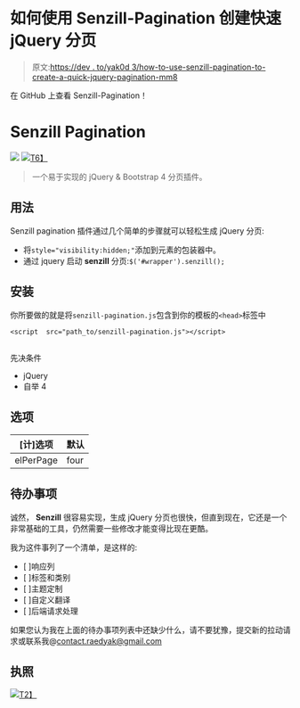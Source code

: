 # 如何使用 Senzill-Pagination 创建快速 jQuery 分页

> 原文:[https://dev . to/yak0d 3/how-to-use-senzill-pagination-to-create-a-quick-jquery-pagination-mm8](https://dev.to/yak0d3/how-to-use-senzill-pagination-to-create-a-quick-jquery-pagination-mm8)

在 GitHub 上查看 Senzill-Pagination！

# [](#senzill-pagination)Senzill Pagination

[![](../Images/e5556e73b74a9db318f4cf7a93397f4c.png)](https://res.cloudinary.com/practicaldev/image/fetch/s--PlI6x5Qm--/c_limit%2Cf_auto%2Cfl_progressive%2Cq_auto%2Cw_880/https://img.shields.io/badge/Language-Javascript-blue.svg)
[![](../Images/9ba27afe72836fe091ab6d8750c57c01.png)T6】](https://res.cloudinary.com/practicaldev/image/fetch/s--9HfK4aaS--/c_limit%2Cf_auto%2Cfl_progressive%2Cq_auto%2Cw_880/https://img.shields.io/badge/Version-1%2520Beta-brightgreen.svg)

> 一个易于实现的 jQuery & Bootstrap 4 分页插件。

## [](#usage)用法

Senzill pagination 插件通过几个简单的步骤就可以轻松生成 jQuery 分页:

*   将`style="visibility:hidden;"`添加到元素的包装器中。
*   通过 jquery 启动 **senzill** 分页:`$('#wrapper').senzill();`

## [](#installation)安装

你所要做的就是将`senzill-pagination.js`包含到你的模板的`<head>`标签中

```
<script  src="path_to/senzill-pagination.js"></script> 
```

## 
 [](#prerequisites) 
先决条件

*   jQuery
*   自举 4

## [](#options)选项

| [计]选项 | 默认 |
| --- | --- |
| elPerPage | four |

## [](#todo-list)待办事项

诚然， **Senzill** 很容易实现，生成 jQuery 分页也很快，但直到现在，它还是一个非常基础的工具，仍然需要一些修改才能变得比现在更酷。

我为这件事列了一个清单，是这样的:

*   [ ]响应列
*   [ ]标签和类别
*   [ ]主题定制
*   [ ]自定义翻译
*   [ ]后端请求处理

如果您认为我在上面的待办事项列表中还缺少什么，请不要犹豫，提交新的拉动请求或联系我@[contact.raedyak@gmail.com](mailto:contact.raedyak@gmail.com)

## [](#license)执照

[![](../Images/eb6dc1aa57047f6b27e79880f619c369.png)T2】](https://res.cloudinary.com/practicaldev/image/fetch/s--ZtJfvccK--/c_limit%2Cf_auto%2Cfl_progressive%2Cq_auto%2Cw_880/https://i.imgur.com/g425Lau.png)